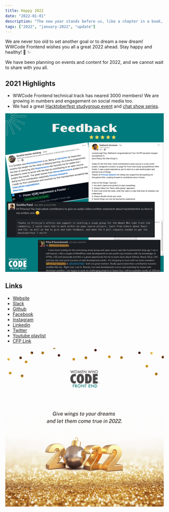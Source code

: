 ```yaml
---
title: Happy 2022
date: "2022-01-01"
description: "The new year stands before us, like a chapter in a book, waiting to be written!"
tags: ["2022", "january-2022", "update"]
---
```


We are never too old to set another goal or to dream a new dream! WWCode Frontend wishes you all a great 2022 ahead.
Stay happy and healthy! 🎉 ✨

We have been planning on events and content for 2022, and we cannot wait to share with you all.

## 2021 Highlights

- WWCode Frontend technical track has neared 3000 members! We are growing in numbers and engagement on social media too.
- We had a great [Hacktoberfest studygroup event](/tags/hacktoberfest) and [chat show series](https://www.youtube.com/watch?v=yfL0Q83beNI&list=PLVcEZG2JPVhdJVopX9jAM8PUCaC7qKOgp&index=54).

![Feedback from community about the hacktoberfest 2021](./Feedback.png)


## Links

- [Website](https://www.womenwhocode.com/frontend)
- [Slack](https://join.slack.com/t/womenwhocodefrontend/shared_invite/zt-gaic5y90-pDJK4H_NbObZ_MU_rcYc0A)
- [Github](https://github.com/frontendstudygroup)
- [Facebook](https://www.facebook.com/WomenWhoCodeFrontEnd)
- [Instagram](https://www.instagram.com/wwcodefrontend1/)
- [Linkedin](https://www.linkedin.com/showcase/women-who-code-front-end/)
- [Twitter](https://twitter.com/WWCodeFrontEnd)
- [Youtube playlist](https://www.youtube.com/playlist?list=PLVcEZG2JPVhdJVopX9jAM8PUCaC7qKOgp)
- [CFP Link](https://wwcode.typeform.com/applytospeak)

![Happy 2022](./2022.gif)


